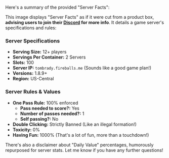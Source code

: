 Here's a summary of the provided "Server Facts":

This image displays "Server Facts" as if it were cut from a product box, **advising users to join their [Discord]($DISCORD) for more info**. It details a game server's specifications and rules:

### Server Specifications

- **Serving Size:** 12+ players
- **Servings Per Container:** 2 Servers
- **Slots:** 100
- **Server IP:** `tombrady.fireballs.me` (Sounds like a good game plan!)
- **Versions:** 1.8.9+
- **Region:** US-Central

### Server Rules & Values

- **One Pass Rule:** 100% enforced
  - **Pass needed to score?:** Yes
  - **Number of passes needed?:** 1
  - **Self passing?:** No
- **Double Clicking:** Strictly Banned (Like an illegal formation!)
- **Toxicity:** 0%
- **Having Fun:** 1000% (That's a lot of fun, more than a touchdown!)

There's also a disclaimer about "Daily Value" percentages, humorously repurposed for server stats. Let me know if you have any further questions!

